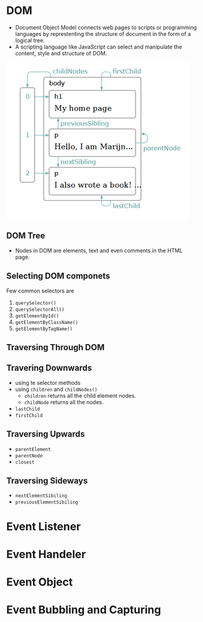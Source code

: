 
# DOM

- Document Object Model connects web pages to scripts or programming languages by represtenting the structure of document in the form of a logical tree. 
- A scripting language like JavaScript can select and manipulate the content, style and structure of DOM.


![DOM](images/DOM.PNG)


## DOM Tree

- Nodes in DOM are elements, text and even comments in the HTML page.


## Selecting DOM componets

Few common selectors are

1. `querySelector()`
2. `querySelectorAll()`
3. `getElementById()`
4. `getElementByClassName()`
5. `getElementByTagName()`


## Traversing Through DOM

## Travering Downwards

- using te selector methods
- using `children` and `childNodes()`
    - `children` returns all the child element nodes.
    - `childNode` returns all the nodes.
- `lastChild`
- `firstChild`

## Traversing Upwards

- `parentElement`
- `parentNode`
- `closest`

## Traversing Sideways

- `nextElementSibiling`
- `previousElementSibiling`


# Event Listener

# Event Handeler

# Event Object

# Event Bubbling and Capturing









